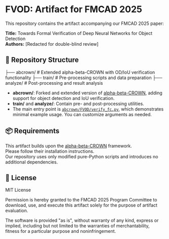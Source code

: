 # FVOD: Artifact for FMCAD 2025

This repository contains the artifact accompanying our FMCAD 2025 paper:

**Title:** Towards Formal Verification of Deep Neural Networks for Object Detection  
**Authors:** [Redacted for double-blind review]

## 📁 Repository Structure

├── abcrown/    # Extended alpha-beta-CROWN with OD/IoU verification functionality
├── train/      # Pre-processing scripts and data preparation
├── analyze/    # Post-processing and result analysis

- **abcrown/**: Forked and extended version of [alpha-beta-CROWN](https://github.com/Verified-Intelligence/alpha-beta-CROWN), adding support for object detection and IoU verification.
- **train/** and **analyze/**: Contain pre- and post-processing utilities.
- The main entry point is [`abcrown/FVOD/verify_fc.py`](abcrown/FVOD/verify_fc.py), which demonstrates minimal example usage. You can customize arguments as needed.

## 📦 Requirements

This artifact builds upon the [alpha-beta-CROWN](https://github.com/Verified-Intelligence/alpha-beta-CROWN) framework.  
Please follow their installation instructions.  
Our repository uses only modified pure-Python scripts and introduces no additional dependencies.

## 📄 License

MIT License

Permission is hereby granted to the FMCAD 2025 Program Committee to download, use, and execute this artifact solely for the purpose of artifact evaluation.

The software is provided "as is", without warranty of any kind, express or implied, including but not limited to the warranties of merchantability, fitness for a particular purpose and noninfringement.
